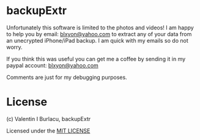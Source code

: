 # backupExtr

Unfortunately this software is limited to the photos and videos!
I am happy to help you by email: blxyon@yahoo.com to extract any of your data from an unecrypted iPhone/iPad backup.
I am quick with my emails so do not worry.

If you think this was useful you can get me a coffee by sending it in my paypal account: blxyon@yahoo.com

Comments are just for my debugging purposes.

# License
(c) Valentin I Burlacu, backupExtr

Licensed under the [MIT LICENSE](LICENSE)
